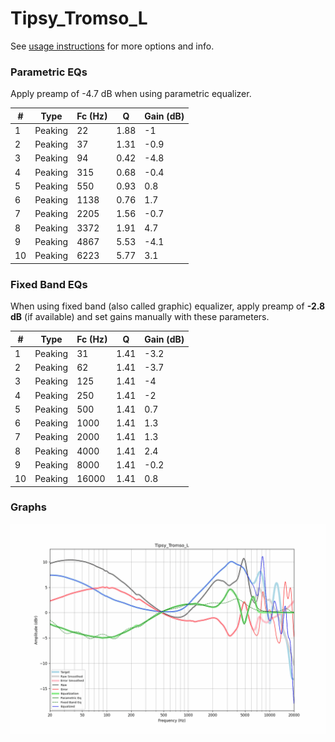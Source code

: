 # Tipsy_Tromso_L
See [usage instructions](https://github.com/jaakkopasanen/AutoEq#usage) for more options and info.

### Parametric EQs
Apply preamp of -4.7 dB when using parametric equalizer.

|   # | Type    |   Fc (Hz) |    Q |   Gain (dB) |
|-----|---------|-----------|------|-------------|
|   1 | Peaking |        22 | 1.88 |        -1   |
|   2 | Peaking |        37 | 1.31 |        -0.9 |
|   3 | Peaking |        94 | 0.42 |        -4.8 |
|   4 | Peaking |       315 | 0.68 |        -0.4 |
|   5 | Peaking |       550 | 0.93 |         0.8 |
|   6 | Peaking |      1138 | 0.76 |         1.7 |
|   7 | Peaking |      2205 | 1.56 |        -0.7 |
|   8 | Peaking |      3372 | 1.91 |         4.7 |
|   9 | Peaking |      4867 | 5.53 |        -4.1 |
|  10 | Peaking |      6223 | 5.77 |         3.1 |

### Fixed Band EQs
When using fixed band (also called graphic) equalizer, apply preamp of **-2.8 dB** (if available) and set gains manually with these parameters.

|   # | Type    |   Fc (Hz) |    Q |   Gain (dB) |
|-----|---------|-----------|------|-------------|
|   1 | Peaking |        31 | 1.41 |        -3.2 |
|   2 | Peaking |        62 | 1.41 |        -3.7 |
|   3 | Peaking |       125 | 1.41 |        -4   |
|   4 | Peaking |       250 | 1.41 |        -2   |
|   5 | Peaking |       500 | 1.41 |         0.7 |
|   6 | Peaking |      1000 | 1.41 |         1.3 |
|   7 | Peaking |      2000 | 1.41 |         1.3 |
|   8 | Peaking |      4000 | 1.41 |         2.4 |
|   9 | Peaking |      8000 | 1.41 |        -0.2 |
|  10 | Peaking |     16000 | 1.41 |         0.8 |

### Graphs
![](./Tipsy_Tromso_L.png)

